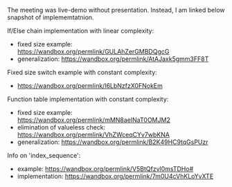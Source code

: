 The meeting was live-demo without presentation. Instead, I am
linked below snapshot of implememtatnion.

If/Else chain implementation with linear complexity:
* fixed size example: https://wandbox.org/permlink/GULAhZerGMBDQgcG
* generalization: https://wandbox.org/permlink/AtAJaxk5gmm3FF8T

Fixed size switch example with constant complexity:
* https://wandbox.org/permlink/I6LbNzfzX0FNokEm

Function table implementation with constant complexity:
* fixed size example: https://wandbox.org/permlink/mMN8aeINaT0OMJM2
* elimination of valueless check: https://wandbox.org/permlink/VhZWceqCYv7wbKNA
* generalization: https://wandbox.org/permlink/B2K49HC9tqGsPUzr

Info on 'index_sequence':
* example: https://wandbox.org/permlink/V5BtQfzvl0msTDHo#
* implementation: https://wandbox.org/permlink/7m0U4cVhKLoYvXTE
